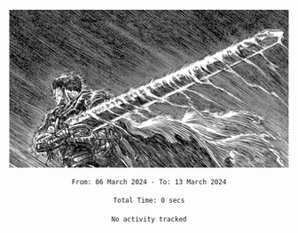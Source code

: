 <!-- Profile image -->
<p align="center">
 <img src="assets/bpD2ohb.png" width="1080px">
</p>
<!-- Profile image end -->

<div align="center">
<!--START_SECTION:waka-->

```txt
From: 06 March 2024 - To: 13 March 2024

Total Time: 0 secs

No activity tracked
```

<!--END_SECTION:waka-->
</div>
